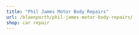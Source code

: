 ```yaml
---
title: "Phil James Motor Body Repairs"
url: /blaenporth/phil-james-motor-body-repairs/
shop: car repair
---
```

